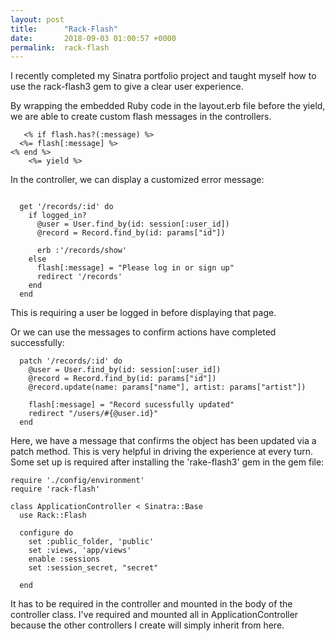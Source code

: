 ```yaml
---
layout: post
title:      "Rack-Flash"
date:       2018-09-03 01:00:57 +0000
permalink:  rack-flash
---
```



I recently completed my Sinatra portfolio project and taught myself how to use the rack-flash3 gem to give a clear user experience. 

By wrapping the embedded Ruby code in the layout.erb file before the yield, we are able to create custom flash messages in the controllers. 
```
   <% if flash.has?(:message) %>
  <%= flash[:message] %>
<% end %>
    <%= yield %>
```
In the controller, we can display a customized error message:
```

  get '/records/:id' do
    if logged_in?
      @user = User.find_by(id: session[:user_id])
      @record = Record.find_by(id: params["id"])

      erb :'/records/show'
    else
      flash[:message] = "Please log in or sign up"
      redirect '/records'
    end
  end
```
This is requiring a user be logged in before displaying that page. 

Or we can use the messages to confirm actions have completed successfully:
```
  patch '/records/:id' do
    @user = User.find_by(id: session[:user_id])
    @record = Record.find_by(id: params["id"])
    @record.update(name: params["name"], artist: params["artist"])

    flash[:message] = "Record sucessfully updated"
    redirect "/users/#{@user.id}"
  end
```
Here, we have a message that confirms the object has been updated via a patch method. This is very helpful in driving the experience at every turn. Some set up is required after installing the 'rake-flash3' gem in the gem file:
```
require './config/environment'
require 'rack-flash'

class ApplicationController < Sinatra::Base
  use Rack::Flash

  configure do
    set :public_folder, 'public'
    set :views, 'app/views'
    enable :sessions
    set :session_secret, "secret"

  end
```
It has to be required in the controller and mounted in the body of the controller class. I've required and mounted all in ApplicationController because the other controllers I create will simply inherit from here. 

